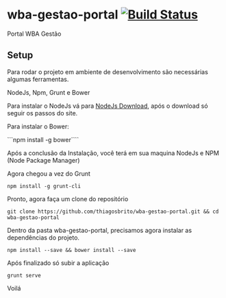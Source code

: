 # wba-gestao-portal [![Build Status](https://travis-ci.com/idtrust/wba-gestao-portal.svg?token=zyz2y94HMAD7GW9Cr5k9&branch=develop)](https://travis-ci.com/idtrust/wba-gestao-portal)

Portal WBA Gestão

## Setup
Para rodar o projeto em ambiente de desenvolvimento são necessárias algumas ferramentas.

NodeJs, Npm, Grunt e Bower

Para instalar o NodeJs vá para [NodeJs Download](https://nodejs.org/en/download/), após o download só seguir os passos do site.

Para instalar o Bower:

```npm install -g bower````

Após a conclusão da Instalação, você terá em sua maquina NodeJs e NPM (Node Package Manager)

Agora chegou a vez do Grunt

```npm install -g grunt-cli```

Pronto, agora faça um clone do repositório

```git clone https://github.com/thiagosbrito/wba-gestao-portal.git && cd wba-gestao-portal```

Dentro da pasta wba-gestao-portal, precisamos agora instalar as dependências do projeto.

```npm install --save && bower install --save```

Após finalizado só subir a aplicação

```grunt serve```

Voilá

